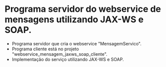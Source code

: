 # Programa servidor do webservice de mensagens utilizando JAX-WS e SOAP.

- Programa servidor que cria o webservice "MensagemServico".
- Programa cliente está no projeto "webservice_mensagem_jaxws_soap_cliente".
- Implementação do serviço utilizando JAX-WS e SOAP.

